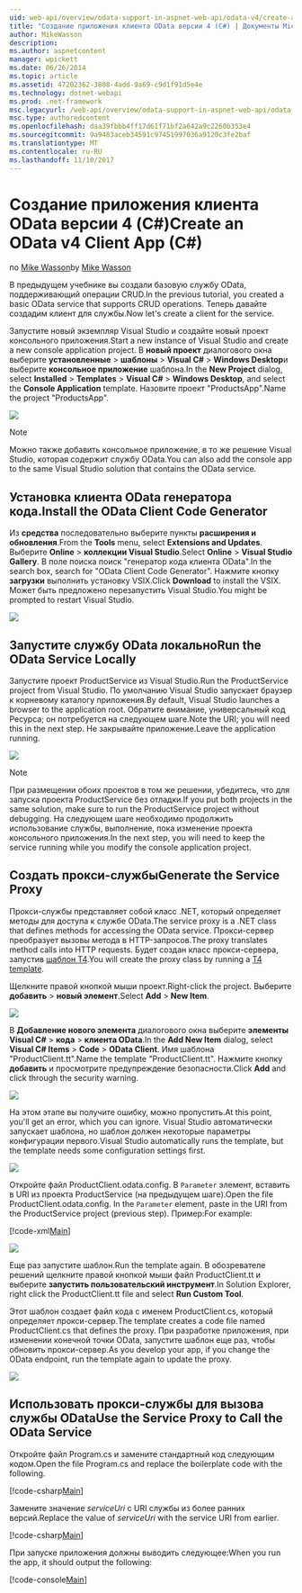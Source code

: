 ```yaml
---
uid: web-api/overview/odata-support-in-aspnet-web-api/odata-v4/create-an-odata-v4-client-app
title: "Создание приложения клиента OData версии 4 (C#) | Документы Microsoft"
author: MikeWasson
description: 
ms.author: aspnetcontent
manager: wpickett
ms.date: 06/26/2014
ms.topic: article
ms.assetid: 47202362-3808-4add-9a69-c9d1f91d5e4e
ms.technology: dotnet-webapi
ms.prod: .net-framework
msc.legacyurl: /web-api/overview/odata-support-in-aspnet-web-api/odata-v4/create-an-odata-v4-client-app
msc.type: authoredcontent
ms.openlocfilehash: daa39fbbb4ff17d61f71bf2a642a9c2260b353e4
ms.sourcegitcommit: 9a9483aceb34591c97451997036a9120c3fe2baf
ms.translationtype: MT
ms.contentlocale: ru-RU
ms.lasthandoff: 11/10/2017
---
```

<a name="create-an-odata-v4-client-app-c"></a><span data-ttu-id="ca679-102">Создание приложения клиента OData версии 4 (C#)</span><span class="sxs-lookup"><span data-stu-id="ca679-102">Create an OData v4 Client App (C#)</span></span>
====================
<span data-ttu-id="ca679-103">по [Mike Wasson](https://github.com/MikeWasson)</span><span class="sxs-lookup"><span data-stu-id="ca679-103">by [Mike Wasson](https://github.com/MikeWasson)</span></span>

<span data-ttu-id="ca679-104">В предыдущем учебнике вы создали базовую службу OData, поддерживающий операции CRUD.</span><span class="sxs-lookup"><span data-stu-id="ca679-104">In the previous tutorial, you created a basic OData service that supports CRUD operations.</span></span> <span data-ttu-id="ca679-105">Теперь давайте создадим клиент для службы.</span><span class="sxs-lookup"><span data-stu-id="ca679-105">Now let's create a client for the service.</span></span>

<span data-ttu-id="ca679-106">Запустите новый экземпляр Visual Studio и создайте новый проект консольного приложения.</span><span class="sxs-lookup"><span data-stu-id="ca679-106">Start a new instance of Visual Studio and create a new console application project.</span></span> <span data-ttu-id="ca679-107">В **новый проект** диалогового окна выберите **установленные** &gt; **шаблоны** &gt; **Visual C#** &gt; **Windows Desktop**и выберите **консольное приложение** шаблона.</span><span class="sxs-lookup"><span data-stu-id="ca679-107">In the **New Project** dialog, select **Installed** &gt; **Templates** &gt; **Visual C#** &gt; **Windows Desktop**, and select the **Console Application** template.</span></span> <span data-ttu-id="ca679-108">Назовите проект &quot;ProductsApp&quot;.</span><span class="sxs-lookup"><span data-stu-id="ca679-108">Name the project &quot;ProductsApp&quot;.</span></span>

![](create-an-odata-v4-client-app/_static/image1.png)

> [!NOTE]
> <span data-ttu-id="ca679-109">Можно также добавить консольное приложение, в то же решение Visual Studio, которая содержит службу OData.</span><span class="sxs-lookup"><span data-stu-id="ca679-109">You can also add the console app to the same Visual Studio solution that contains the OData service.</span></span>


## <a name="install-the-odata-client-code-generator"></a><span data-ttu-id="ca679-110">Установка клиента OData генератора кода.</span><span class="sxs-lookup"><span data-stu-id="ca679-110">Install the OData Client Code Generator</span></span>

<span data-ttu-id="ca679-111">Из **средства** последовательно выберите пункты **расширения и обновления**.</span><span class="sxs-lookup"><span data-stu-id="ca679-111">From the **Tools** menu, select **Extensions and Updates**.</span></span> <span data-ttu-id="ca679-112">Выберите **Online** &gt; **коллекции Visual Studio**.</span><span class="sxs-lookup"><span data-stu-id="ca679-112">Select **Online** &gt; **Visual Studio Gallery**.</span></span> <span data-ttu-id="ca679-113">В поле поиска поиск &quot;генератор кода клиента OData&quot;.</span><span class="sxs-lookup"><span data-stu-id="ca679-113">In the search box, search for &quot;OData Client Code Generator&quot;.</span></span> <span data-ttu-id="ca679-114">Нажмите кнопку **загрузки** выполнить установку VSIX.</span><span class="sxs-lookup"><span data-stu-id="ca679-114">Click **Download** to install the VSIX.</span></span> <span data-ttu-id="ca679-115">Может быть предложено перезапустить Visual Studio.</span><span class="sxs-lookup"><span data-stu-id="ca679-115">You might be prompted to restart Visual Studio.</span></span>

[![](create-an-odata-v4-client-app/_static/image3.png)](create-an-odata-v4-client-app/_static/image2.png)

## <a name="run-the-odata-service-locally"></a><span data-ttu-id="ca679-116">Запустите службу OData локально</span><span class="sxs-lookup"><span data-stu-id="ca679-116">Run the OData Service Locally</span></span>

<span data-ttu-id="ca679-117">Запустите проект ProductService из Visual Studio.</span><span class="sxs-lookup"><span data-stu-id="ca679-117">Run the ProductService project from Visual Studio.</span></span> <span data-ttu-id="ca679-118">По умолчанию Visual Studio запускает браузер к корневому каталогу приложения.</span><span class="sxs-lookup"><span data-stu-id="ca679-118">By default, Visual Studio launches a browser to the application root.</span></span> <span data-ttu-id="ca679-119">Обратите внимание, универсальный код Ресурса; он потребуется на следующем шаге.</span><span class="sxs-lookup"><span data-stu-id="ca679-119">Note the URI; you will need this in the next step.</span></span> <span data-ttu-id="ca679-120">Не закрывайте приложение.</span><span class="sxs-lookup"><span data-stu-id="ca679-120">Leave the application running.</span></span>

![](create-an-odata-v4-client-app/_static/image4.png)

> [!NOTE]
> <span data-ttu-id="ca679-121">При размещении обоих проектов в том же решении, убедитесь, что для запуска проекта ProductService без отладки.</span><span class="sxs-lookup"><span data-stu-id="ca679-121">If you put both projects in the same solution, make sure to run the ProductService project without debugging.</span></span> <span data-ttu-id="ca679-122">На следующем шаге необходимо продолжить использование службы, выполнение, пока изменение проекта консольного приложения.</span><span class="sxs-lookup"><span data-stu-id="ca679-122">In the next step, you will need to keep the service running while you modify the console application project.</span></span>


## <a name="generate-the-service-proxy"></a><span data-ttu-id="ca679-123">Создать прокси-службы</span><span class="sxs-lookup"><span data-stu-id="ca679-123">Generate the Service Proxy</span></span>

<span data-ttu-id="ca679-124">Прокси-службы представляет собой класс .NET, который определяет методы для доступа к службе OData.</span><span class="sxs-lookup"><span data-stu-id="ca679-124">The service proxy is a .NET class that defines methods for accessing the OData service.</span></span> <span data-ttu-id="ca679-125">Прокси-сервер преобразует вызовы метода в HTTP-запросов.</span><span class="sxs-lookup"><span data-stu-id="ca679-125">The proxy translates method calls into HTTP requests.</span></span> <span data-ttu-id="ca679-126">Будет создан класс прокси-сервера, запустив [шаблон T4](https://msdn.microsoft.com/en-us/library/bb126445.aspx).</span><span class="sxs-lookup"><span data-stu-id="ca679-126">You will create the proxy class by running a [T4 template](https://msdn.microsoft.com/en-us/library/bb126445.aspx).</span></span>

<span data-ttu-id="ca679-127">Щелкните правой кнопкой мыши проект.</span><span class="sxs-lookup"><span data-stu-id="ca679-127">Right-click the project.</span></span> <span data-ttu-id="ca679-128">Выберите **добавить** &gt; **новый элемент**.</span><span class="sxs-lookup"><span data-stu-id="ca679-128">Select **Add** &gt; **New Item**.</span></span>

![](create-an-odata-v4-client-app/_static/image5.png)

<span data-ttu-id="ca679-129">В **Добавление нового элемента** диалогового окна выберите **элементы Visual C#** &gt; **кода** &gt; **клиента OData**.</span><span class="sxs-lookup"><span data-stu-id="ca679-129">In the **Add New Item** dialog, select **Visual C# Items** &gt; **Code** &gt; **OData Client**.</span></span> <span data-ttu-id="ca679-130">Имя шаблона &quot;ProductClient.tt&quot;.</span><span class="sxs-lookup"><span data-stu-id="ca679-130">Name the template &quot;ProductClient.tt&quot;.</span></span> <span data-ttu-id="ca679-131">Нажмите кнопку **добавить** и просмотрите предупреждение безопасности.</span><span class="sxs-lookup"><span data-stu-id="ca679-131">Click **Add** and click through the security warning.</span></span>

[![](create-an-odata-v4-client-app/_static/image7.png)](create-an-odata-v4-client-app/_static/image6.png)

<span data-ttu-id="ca679-132">На этом этапе вы получите ошибку, можно пропустить.</span><span class="sxs-lookup"><span data-stu-id="ca679-132">At this point, you'll get an error, which you can ignore.</span></span> <span data-ttu-id="ca679-133">Visual Studio автоматически запускает шаблона, но шаблон должен некоторые параметры конфигурации первого.</span><span class="sxs-lookup"><span data-stu-id="ca679-133">Visual Studio automatically runs the template, but the template needs some configuration settings first.</span></span>

[![](create-an-odata-v4-client-app/_static/image9.png)](create-an-odata-v4-client-app/_static/image8.png)

<span data-ttu-id="ca679-134">Откройте файл ProductClient.odata.config. В `Parameter` элемент, вставить в URI из проекта ProductService (на предыдущем шаге).</span><span class="sxs-lookup"><span data-stu-id="ca679-134">Open the file ProductClient.odata.config. In the `Parameter` element, paste in the URI from the ProductService project (previous step).</span></span> <span data-ttu-id="ca679-135">Пример:</span><span class="sxs-lookup"><span data-stu-id="ca679-135">For example:</span></span>

[!code-xml[Main](create-an-odata-v4-client-app/samples/sample1.xml)]

[![](create-an-odata-v4-client-app/_static/image11.png)](create-an-odata-v4-client-app/_static/image10.png)

<span data-ttu-id="ca679-136">Еще раз запустите шаблон.</span><span class="sxs-lookup"><span data-stu-id="ca679-136">Run the template again.</span></span> <span data-ttu-id="ca679-137">В обозревателе решений щелкните правой кнопкой мыши файл ProductClient.tt и выберите **запустить пользовательский инструмент**.</span><span class="sxs-lookup"><span data-stu-id="ca679-137">In Solution Explorer, right click the ProductClient.tt file and select **Run Custom Tool**.</span></span>

<span data-ttu-id="ca679-138">Этот шаблон создает файл кода с именем ProductClient.cs, который определяет прокси-сервер.</span><span class="sxs-lookup"><span data-stu-id="ca679-138">The template creates a code file named ProductClient.cs that defines the proxy.</span></span> <span data-ttu-id="ca679-139">При разработке приложения, при изменении конечной точки OData, запустите шаблон еще раз, чтобы обновить прокси-сервер.</span><span class="sxs-lookup"><span data-stu-id="ca679-139">As you develop your app, if you change the OData endpoint, run the template again to update the proxy.</span></span>

![](create-an-odata-v4-client-app/_static/image12.png)

## <a name="use-the-service-proxy-to-call-the-odata-service"></a><span data-ttu-id="ca679-140">Использовать прокси-службы для вызова службы OData</span><span class="sxs-lookup"><span data-stu-id="ca679-140">Use the Service Proxy to Call the OData Service</span></span>

<span data-ttu-id="ca679-141">Откройте файл Program.cs и замените стандартный код следующим кодом.</span><span class="sxs-lookup"><span data-stu-id="ca679-141">Open the file Program.cs and replace the boilerplate code with the following.</span></span>

[!code-csharp[Main](create-an-odata-v4-client-app/samples/sample2.cs)]

<span data-ttu-id="ca679-142">Замените значение *serviceUri* с URI службы из более ранних версий.</span><span class="sxs-lookup"><span data-stu-id="ca679-142">Replace the value of *serviceUri* with the service URI from earlier.</span></span>

[!code-csharp[Main](create-an-odata-v4-client-app/samples/sample3.cs)]

<span data-ttu-id="ca679-143">При запуске приложения должны выводить следующее:</span><span class="sxs-lookup"><span data-stu-id="ca679-143">When you run the app, it should output the following:</span></span>

[!code-console[Main](create-an-odata-v4-client-app/samples/sample4.cmd)]

